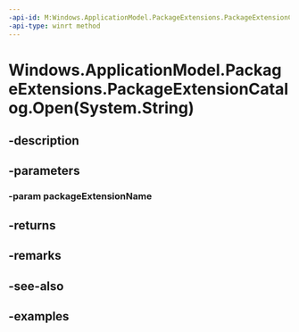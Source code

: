 ```yaml
---
-api-id: M:Windows.ApplicationModel.PackageExtensions.PackageExtensionCatalog.Open(System.String)
-api-type: winrt method
---
```


# Windows.ApplicationModel.PackageExtensions.PackageExtensionCatalog.Open(System.String)

<!--
public static Windows.ApplicationModel.PackageExtensions.PackageExtensionCatalog Open (string packageExtensionName);
-->


## -description

## -parameters

### -param packageExtensionName

## -returns

## -remarks

## -see-also

## -examples


